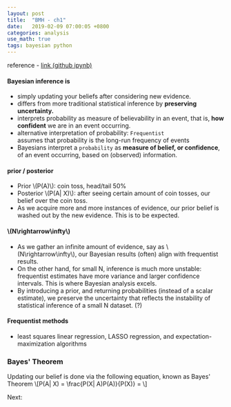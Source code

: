 ```yaml
---
layout: post
title:  "BMH - ch1"
date:   2019-02-09 07:00:05 +0800
categories: analysis
use_math: true
tags: bayesian python
---
```

reference  - <a href="https://nbviewer.jupyter.org/github/CamDavidsonPilon/Probabilistic-Programming-and-Bayesian-Methods-for-Hackers/blob/master/Chapter1_Introduction/Ch1_Introduction_PyMC2.ipynb" target="_blank">link (github ipynb)</a>

#### Bayesian inference is 
* simply updating your beliefs after considering new evidence.
* differs from more traditional statistical inference by __preserving uncertainty.__
* interprets probability as measure of believability in an event, that is, __how confident__ we are in an event occurring.
* alternative interpretation of probability: `Frequentist`  
assumes that probability is the long-run frequency of events
* Bayesians interpret a `probability` as __measure of belief, or confidence__, of an event occurring, based on (observed) information.

#### prior / posterior
* Prior \\(P(A)\\): coin toss, head/tail 50%
* Posterior \\(P(A\| X)\\): after seeing certain amount of coin tosses, our belief over the coin toss.
* As we acquire more and more instances of evidence, our prior belief is washed out by the new evidence. This is to be expected.

#### \\(N\rightarrow\infty\\)
* As we gather an infinite amount of evidence, say as \\(N\rightarrow\infty\\), our Bayesian results (often) align with frequentist results.
* On the other hand, for small N, inference is much more unstable: frequentist estimates have more variance and larger confidence intervals. This is where Bayesian analysis excels. 
* By introducing a prior, and returning probabilities (instead of a scalar estimate), we preserve the uncertainty that reflects the instability of statistical inference of a small N dataset. (?)

#### Frequentist methods
* least squares linear regression, LASSO regression, and expectation-maximization algorithms

### Bayes' Theorem
Updating our belief is done via the following equation, known as Bayes' Theorem
\\[P(A\| X) = \frac\{P(X\| A)P(A)\}\{P(X)\} = \\]

Next:  


